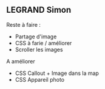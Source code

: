 ## LEGRAND Simon

Reste à faire :

- Partage d'image
- CSS à farie / améliorer
- Scroller les images

A améliorer

- CSS Callout + Image dans la map
- CSS Appareil photo
